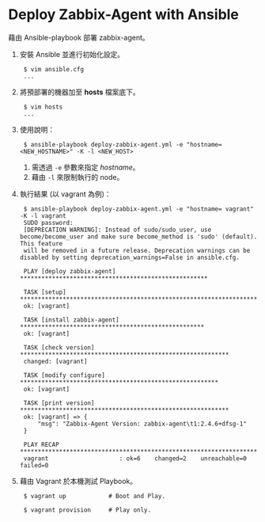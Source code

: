 # Deploy Zabbix-Agent with Ansible

藉由 Ansible-playbook 部署 zabbix-agent。

1. 安裝 Ansible 並進行初始化設定。

        $ vim ansible.cfg
        ...

2. 將預部署的機器加至 **hosts** 檔案底下。

        $ vim hosts
        ...

3. 使用說明：

        $ ansible-playbook deploy-zabbix-agent.yml -e "hostname=<NEW_HOSTNAME>" -K -l <NEW_HOST>

    1. 需透過 `-e` 參數來指定 *hostname*。
    2. 藉由 `-l` 來限制執行的 node。

4. 執行結果 (以 vagrant 為例)：

        $ ansible-playbook deploy-zabbix-agent.yml -e "hostname= vagrant" -K -l vagrant
        SUDO password:
        [DEPRECATION WARNING]: Instead of sudo/sudo_user, use become/become_user and make sure become_method is 'sudo' (default). This feature
        will be removed in a future release. Deprecation warnings can be disabled by setting deprecation_warnings=False in ansible.cfg.
        
        PLAY [deploy zabbix-agent] *****************************************************
        
        TASK [setup] *******************************************************************
        ok: [vagrant]
        
        TASK [install zabbix-agent] ****************************************************
        ok: [vagrant]
        
        TASK [check version] ***********************************************************
        changed: [vagrant]
        
        TASK [modify configure] ********************************************************
        ok: [vagrant]
        
        TASK [print version] ***********************************************************
        ok: [vagrant] => {
            "msg": "Zabbix-Agent Version: zabbix-agent\t1:2.4.6+dfsg-1"
        }
        
        PLAY RECAP *********************************************************************
        vagrant                    : ok=6    changed=2    unreachable=0    failed=0
        
5. 藉由 Vagrant 於本機測試 Playbook。

        $ vagrant up            # Boot and Play.
        
        $ vagrant provision     # Play only.